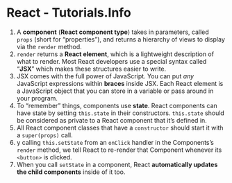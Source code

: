 # React - Tutorials.Info

1. A **component** (**React component type**) takes in parameters, called `props` (short for “properties”), and returns a hierarchy of views to display via the `render` method.
2. `render` returns a **React element**, which is a lightweight description of what to render. Most React developers use a special syntax called “**JSX**” which makes these structures easier to write.
3. JSX comes with the full power of JavaScript. You can put *any* JavaScript expressions within **braces** inside JSX. Each React element is a JavaScript object that you can store in a variable or pass around in your program.
4. To “remember” things, components use **state**. React components can have state by setting `this.state` in their constructors. `this.state` should be considered as private to a React component that it’s defined in.
5. All React component classes that have a `constructor` should start it with a `super(props)` call.
6. y calling `this.setState` from an `onClick` handler in the Components’s `render` method, we tell React to re-render that Component whenever its `<button>` is clicked.
7. When you call `setState` in a component, React **automatically updates the child components** inside of it too.